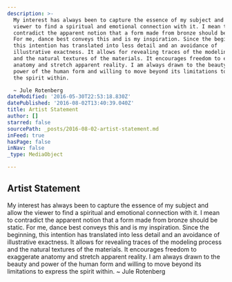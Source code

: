 ```yaml
---
description: >-
  My interest has always been to capture the essence of my subject and allow the
  viewer to find a spiritual and emotional connection with it. I mean to
  contradict the apparent notion that a form made from bronze should be static.
  For me, dance best conveys this and is my inspiration. Since the beginning,
  this intention has translated into less detail and an avoidance of
  illustrative exactness. It allows for revealing traces of the modeling process
  and the natural textures of the materials. It encourages freedom to exaggerate
  anatomy and stretch apparent reality. I am always drawn to the beauty and
  power of the human form and willing to move beyond its limitations to express
  the spirit within.

  ~ Jule Rotenberg
dateModified: '2016-05-30T22:53:18.830Z'
datePublished: '2016-08-02T13:40:39.040Z'
title: Artist Statement
author: []
starred: false
sourcePath: _posts/2016-08-02-artist-statement.md
inFeed: true
hasPage: false
inNav: false
_type: MediaObject

---
```

<article style=""><h1>Artist Statement</h1><p>My interest has always been to capture the essence of my subject and allow the viewer to find a spiritual and emotional connection with it. I mean to contradict the apparent notion that a form made from bronze should be static. For me, dance best conveys this and is my inspiration. Since the beginning, this intention has translated into less detail and an avoidance of illustrative exactness. It allows for revealing traces of the modeling process and the natural textures of the materials. It encourages freedom to exaggerate anatomy and stretch apparent reality. I am always drawn to the beauty and power of the human form and willing to move beyond its limitations to express the spirit within. ~ Jule Rotenberg</p></article>